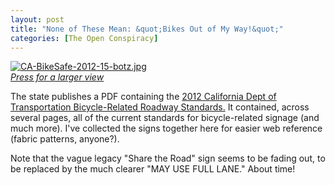 ```yaml
---
layout: post
title: "None of These Mean: &quot;Bikes Out of My Way!&quot;"
categories: [The Open Conspiracy]
---
```

<a href="/blog/archives/pix2012/CA-BikeSafe-2012-15-med.jpg" target="new"><img alt="CA-BikeSafe-2012-15-botz.jpg" src="http://www.botzilla.com/blog/archives/pix2012/CA-BikeSafe-2012-15-botz.jpg" class="img-responsive" border="0" /><br /><i>Press for a larger view</i></a>

The state publishes a PDF containing the <a href="http://www.dot.ca.gov/hq/traffops/signtech/mutcdsupp/pdf/camutcd2012/Part9.pdf">2012 California Dept of Transportation Bicycle-Related Roadway Standards.</a> It contained, across several pages, all of the current standards for bicycle-related signage (and much more). I've collected the signs together here for easier web reference (fabric patterns, anyone?).

Note that the vague legacy "Share the Road" sign seems to be fading out, to be replaced by the much clearer "MAY USE FULL LANE." About time!


